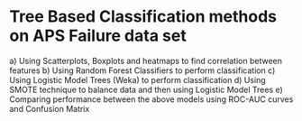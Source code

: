 # Tree Based Classification methods on APS Failure data set

a) Using Scatterplots, Boxplots and heatmaps to find correlation between features
b) Using Random Forest Classifiers to perform classification
c) Using Logistic Model Trees (Weka) to perform classification
d) Using SMOTE technique to balance data and then using Logistic Model Trees
e) Comparing performance between the above models using ROC-AUC curves and Confusion Matrix
